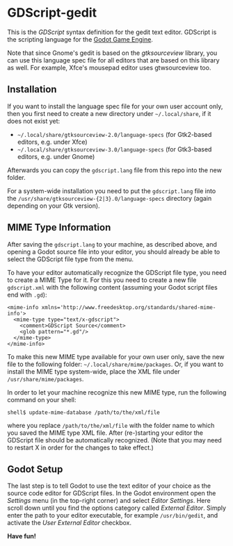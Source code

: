 GDScript-gedit
==============

This is the *GDScript* syntax definition for the gedit text editor.
GDScript is the scripting language for the [Godot Game Engine](http://www.godotengine.org/).

Note that since Gnome's gedit is based on the *gtksourceview* library,
you can use this language spec file for all editors that are based on this library as well.
For example, Xfce's mousepad editor uses gtwsourceview too.

Installation
------------

If you want to install the language spec file for your own user account only, then you first need
to create a new directory under `~/.local/share`, if it does not exist yet:

* `~/.local/share/gtksourceview-2.0/language-specs` (for Gtk2-based editors, e.g. under Xfce)
* `~/.local/share/gtksourceview-3.0/language-specs` (for Gtk3-based editors, e.g. under Gnome)

Afterwards you can copy the `gdscript.lang` file from this repo into the new folder.

For a system-wide installation you need to put the `gdscript.lang` file into the
`/usr/share/gtksourceview-{2|3}.0/language-specs` directory (again depending on your Gtk version).

MIME Type Information
---------------------

After saving the `gdscript.lang` to your machine, as described above, and opening a Godot source
file into your editor, you should already be able to select the GDScript file type from the menu.

To have your editor automatically recognize the GDScript file type, you need to create a MIME Type
for it. For this you need to create a new file `gdscript.xml` with the following content (assuming
your Godot script files end with `.gd`):

    <mime-info xmlns='http://www.freedesktop.org/standards/shared-mime-info'>
      <mime-type type="text/x-gdscript">
        <comment>GDScript Source</comment>
        <glob pattern="*.gd"/>
      </mime-type>
    </mime-info>

To make this new MIME type available for your own user only, save the new file to the following folder:
`~/.local/share/mime/packages`. Or, if you want to install the MIME type system-wide, place the XML file
under `/usr/share/mime/packages`.

In order to let your machine recognize this new MIME type, run the following command on your shell:

`shell$ update-mime-database /path/to/the/xml/file`

where you replace `/path/to/the/xml/file` with the folder name to which you saved the MIME type XML file.
After (re-)starting your editor the GDScript file should be automatically recognized. (Note that you may
need to restart X in order for the changes to take effect.)

Godot Setup
-----------

The last step is to tell Godot to use the text editor of your choice as the source code editor for GDScript
files. In the Godot environment open the *Settings* menu (in the top-right corner) and select *Editor Settings*.
Here scroll down until you find the options category called *External Editor*. Simply enter the path to your
editor executable, for example `/usr/bin/gedit`, and activate the *User External Editor* checkbox.

**Have fun!**
